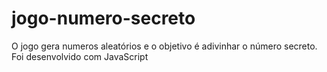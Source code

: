 # jogo-numero-secreto
 O jogo gera numeros aleatórios e o objetivo é adivinhar o número secreto. Foi desenvolvido com JavaScript

